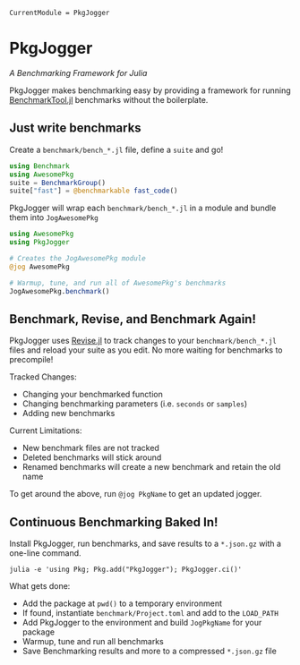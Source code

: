 ```@meta
CurrentModule = PkgJogger
```

# PkgJogger

*A Benchmarking Framework for Julia*

PkgJogger makes benchmarking easy by providing a framework for running [BenchmarkTool.jl](https://github.com/JuliaCI/BenchmarkTools.jl) benchmarks without the boilerplate.

## Just write benchmarks

Create a `benchmark/bench_*.jl` file, define a `suite` and go!

```julia
using Benchmark
using AwesomePkg
suite = BenchmarkGroup()
suite["fast"] = @benchmarkable fast_code()
```

PkgJogger will wrap each `benchmark/bench_*.jl` in a module and bundle them into `JogAwesomePkg`

```julia
using AwesomePkg
using PkgJogger

# Creates the JogAwesomePkg module
@jog AwesomePkg

# Warmup, tune, and run all of AwesomePkg's benchmarks
JogAwesomePkg.benchmark()
```

## Benchmark, Revise, and Benchmark Again!

PkgJogger uses [Revise.jl](https://github.com/timholy/Revise.jl) to track
changes to your `benchmark/bench_*.jl` files and reload your suite as you edit.
No more waiting for benchmarks to precompile!

Tracked Changes:

- Changing your benchmarked function
- Changing benchmarking parameters (i.e. `seconds` or `samples`)
- Adding new benchmarks

Current Limitations:

- New benchmark files are not tracked
- Deleted benchmarks will stick around
- Renamed benchmarks will create a new benchmark and retain the old name

To get around the above, run `@jog PkgName` to get an updated jogger.

## Continuous Benchmarking Baked In!

Install PkgJogger, run benchmarks, and save results to a `*.json.gz` with a
one-line command.

```shell
julia -e 'using Pkg; Pkg.add("PkgJogger"); PkgJogger.ci()'
```

What gets done:

- Add the package at `pwd()` to a temporary environment
- If found, instantiate `benchmark/Project.toml` and add to the `LOAD_PATH`
- Add PkgJogger to the environment and build `JogPkgName` for your package
- Warmup, tune and run all benchmarks
- Save Benchmarking results and more to a compressed `*.json.gz` file
